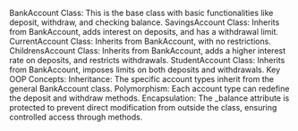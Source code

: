 BankAccount Class: This is the base class with basic functionalities like deposit, withdraw, and checking balance.
SavingsAccount Class: Inherits from BankAccount, adds interest on deposits, and has a withdrawal limit.
CurrentAccount Class: Inherits from BankAccount, with no restrictions.
ChildrensAccount Class: Inherits from BankAccount, adds a higher interest rate on deposits, and restricts withdrawals.
StudentAccount Class: Inherits from BankAccount, imposes limits on both deposits and withdrawals.
Key OOP Concepts:
Inheritance: The specific account types inherit from the general BankAccount class.
Polymorphism: Each account type can redefine the deposit and withdraw methods.
Encapsulation: The _balance attribute is protected to prevent direct modification from outside the class, ensuring controlled access through methods.

